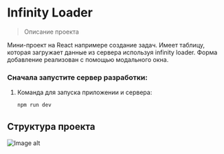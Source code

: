 # Infinity Loader

> Описание проекта

Мини-проект на React напримере создание задач. Имеет таблицу, которая загружает данные из сервера используя infinity loader. Форма добавление реализован с помощью модального окна.

### Сначала запустите сервер разработки:

1. Команда для запуска приложении и сервера:
   ```sh
   npm run dev
   ```

## Структура проекта
![Image alt](https://github.com/{username}/{repository}/raw/{branch}/{path}/image.png)


